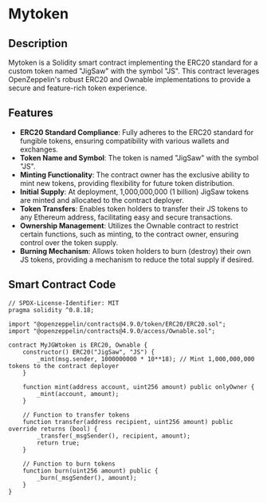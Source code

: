 # Mytoken

## Description

Mytoken is a Solidity smart contract implementing the ERC20 standard for a custom token named "JigSaw" with the symbol "JS". This contract leverages OpenZeppelin's robust ERC20 and Ownable implementations to provide a secure and feature-rich token experience.

## Features

- **ERC20 Standard Compliance**: Fully adheres to the ERC20 standard for fungible tokens, ensuring compatibility with various wallets and exchanges.
- **Token Name and Symbol**: The token is named "JigSaw" with the symbol "JS".
- **Minting Functionality**: The contract owner has the exclusive ability to mint new tokens, providing flexibility for future token distribution.
- **Initial Supply**: At deployment, 1,000,000,000 (1 billion) JigSaw tokens are minted and allocated to the contract deployer.
- **Token Transfers**: Enables token holders to transfer their JS tokens to any Ethereum address, facilitating easy and secure transactions.
- **Ownership Management**: Utilizes the Ownable contract to restrict certain functions, such as minting, to the contract owner, ensuring control over the token supply.
- **Burning Mechanism**: Allows token holders to burn (destroy) their own JS tokens, providing a mechanism to reduce the total supply if desired.

## Smart Contract Code

```solidity
// SPDX-License-Identifier: MIT
pragma solidity ^0.8.18;

import "@openzeppelin/contracts@4.9.0/token/ERC20/ERC20.sol";
import "@openzeppelin/contracts@4.9.0/access/Ownable.sol";

contract MyJGWtoken is ERC20, Ownable {
    constructor() ERC20("JigSaw", "JS") {
        _mint(msg.sender, 1000000000 * 10**18); // Mint 1,000,000,000 tokens to the contract deployer
    }

    function mint(address account, uint256 amount) public onlyOwner {
        _mint(account, amount);
    }

    // Function to transfer tokens
    function transfer(address recipient, uint256 amount) public override returns (bool) {
        _transfer(_msgSender(), recipient, amount);
        return true;
    }

    // Function to burn tokens
    function burn(uint256 amount) public {
        _burn(_msgSender(), amount);
    }
}
